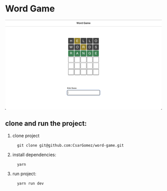 # Word Game

![Word Game](/public/word-game.png)

## clone and run the project:

1. clone project

   ```
     git clone git@github.com:CsarGomez/word-game.git
   ```

2. install dependencies:

   ```
     yarn
   ```

3. run project:
   ```
     yarn run dev
   ```
